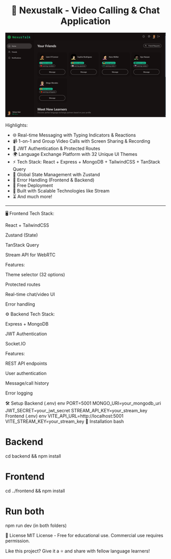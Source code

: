 <h1 align="center">🌟 Nexustalk - Video Calling & Chat Application</h1>

![Demo App](/frontend/public/screenshot-for-readme.png)

Highlights:

- 🌐 Real-time Messaging with Typing Indicators & Reactions
- 📹 1-on-1 and Group Video Calls with Screen Sharing & Recording
- 🔐 JWT Authentication & Protected Routes
- 🌍 Language Exchange Platform with 32 Unique UI Themes
- ⚡ Tech Stack: React + Express + MongoDB + TailwindCSS + TanStack Query
- 🧠 Global State Management with Zustand
- 🚨 Error Handling (Frontend & Backend)
- 🚀 Free Deployment
- 🎯 Built with Scalable Technologies like Stream
- ⏳ And much more!

---

🖥️ Frontend
Tech Stack:

React + TailwindCSS

Zustand (State)

TanStack Query

Stream API for WebRTC

Features:

Theme selector (32 options)

Protected routes

Real-time chat/video UI

Error handling

⚙️ Backend
Tech Stack:

Express + MongoDB

JWT Authentication

Socket.IO

Features:

REST API endpoints

User authentication

Message/call history

Error logging

🛠️ Setup
Backend (.env)
env
PORT=5001
MONGO_URI=your_mongodb_uri
JWT_SECRET=your_jwt_secret
STREAM_API_KEY=your_stream_key
Frontend (.env)
env
VITE_API_URL=http://localhost:5001
VITE_STREAM_KEY=your_stream_key
🚀 Installation
bash
# Backend
cd backend && npm install

# Frontend 
cd ../frontend && npm install

# Run both
npm run dev (in both folders)


📜 License
MIT License - Free for educational use. Commercial use requires permission.

Like this project? Give it a ⭐ and share with fellow language learners!